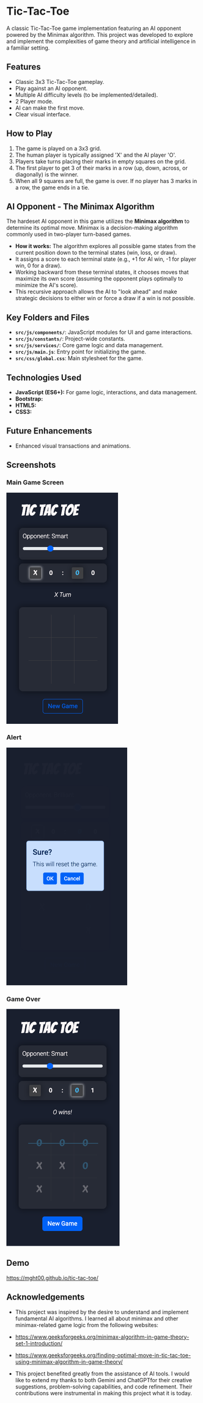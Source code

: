 # Tic-Tac-Toe

A classic Tic-Tac-Toe game implementation featuring an AI opponent powered by the Minimax algorithm. This project was developed to explore and implement the complexities of game theory and artificial intelligence in a familiar setting.

## Features

*   Classic 3x3 Tic-Tac-Toe gameplay.
*   Play against an AI opponent.
*   Multiple AI difficulty levels (to be implemented/detailed).
*   2 Player mode.
*   AI can make the first move.
*   Clear visual interface.

## How to Play

1.  The game is played on a 3x3 grid.
2.  The human player is typically assigned 'X' and the AI player 'O'.
3.  Players take turns placing their marks in empty squares on the grid.
4.  The first player to get 3 of their marks in a row (up, down, across, or diagonally) is the winner.
5.  When all 9 squares are full, the game is over. If no player has 3 marks in a row, the game ends in a tie.

## AI Opponent - The Minimax Algorithm

The hardeset AI opponent in this game utilizes the **Minimax algorithm** to determine its optimal move. Minimax is a decision-making algorithm commonly used in two-player turn-based games.

*   **How it works:** The algorithm explores all possible game states from the current position down to the terminal states (win, loss, or draw).
*   It assigns a score to each terminal state (e.g., +1 for AI win, -1 for player win, 0 for a draw).
*   Working backward from these terminal states, it chooses moves that maximize its own score (assuming the opponent plays optimally to minimize the AI's score).
*   This recursive approach allows the AI to "look ahead" and make strategic decisions to either win or force a draw if a win is not possible.

## Key Folders and Files

- **`src/js/components/`**: JavaScript modules for UI and game interactions.
- **`src/js/constants/`**: Project-wide constants.
- **`src/js/services/`**: Core game logic and data management.
- **`src/js/main.js`**: Entry point for initializing the game.
- **`src/css/global.css`**: Main stylesheet for the game.

## Technologies Used

*   **JavaScript (ES6+):** For game logic, interactions, and data management.
*   **Bootstrap:**
*   **HTML5:**
*   **CSS3:**

## Future Enhancements

*   Enhanced visual transactions and animations.

## Screenshots

### Main Game Screen
![Main Game Screen](screenshots/1-initial.png)

### Alert
![Alert](screenshots/2-alert.png)

### Game Over
![Game Over](screenshots/3-game-over.png)

## Demo
https://mght00.github.io/tic-tac-toe/

## Acknowledgements

*  This project was inspired by the desire to understand and implement fundamental AI algorithms. I learned all about minimax and other minimax-related game logic from the following websites:
  *  https://www.geeksforgeeks.org/minimax-algorithm-in-game-theory-set-1-introduction/
  
  * https://www.geeksforgeeks.org/finding-optimal-move-in-tic-tac-toe-using-minimax-algorithm-in-game-theory/

*   This project benefited greatly from the assistance of AI tools. I would like to extend my thanks to both Gemini and ChatGPTfor their creative suggestions, problem-solving capabilities, and code refinement. Their contributions were instrumental in making this project what it is today.
